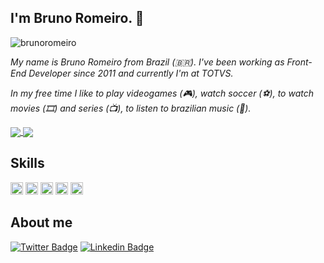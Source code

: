 ## I'm Bruno Romeiro. 🍺
<p align="left"> <img src="https://komarev.com/ghpvc/?username=brunoromeiro" alt="brunoromeiro" /> </p>

*My name is Bruno Romeiro from Brazil (🇧🇷). I've been working as Front-End Developer since 2011 and currently I'm at TOTVS.*

*In my free time I like to play videogames (🎮), watch soccer (⚽️), to watch movies (🎞️) and series (📺), to listen to brazilian music (🎵).*


<p align="left">
  <a href="https://github.com/anuraghazra/github-readme-stats">
    <img
      align="center"
      src="https://github-readme-stats.anuraghazra1.vercel.app/api?username=brunoromeiro&show_icons=true&hide_border=true&count_private=true&show_icons=true&custom_title=Github%20Status&hide=issues&layout=compact"
    />
  </a>
  <a href="https://github.com/anuraghazra/github-readme-stats">
    <img
      align="center"
      src="https://github-readme-stats.vercel.app/api/top-langs/?username=DanielSilvado&layout=compact&show_icons=true&hide_border=true"
    />
  </a>
</p>

## Skills
<p align="left">
<img src="https://devicons.github.io/devicon/devicon.git/icons/angularjs/angularjs-original.svg" alt="angularjs" width="20" height="20"/>
<img src="https://devicons.github.io/devicon/devicon.git/icons/css3/css3-original-wordmark.svg" alt="css3"  width="20" height="20"/>
<img src="https://devicons.github.io/devicon/devicon.git/icons/html5/html5-original-wordmark.svg" alt="html5"  width="20" height="20"/>
<img src="https://devicons.github.io/devicon/devicon.git/icons/javascript/javascript-original.svg" alt="javascript" width="20" height="20"/>
<img src="https://devicons.github.io/devicon/devicon.git/icons/nodejs/nodejs-original.svg" alt="nodejs" width="20" height="20"/></p><p align="center">
</p>

## About me
[![Twitter Badge](https://img.shields.io/badge/-Twitter-1ca0f1?style=flat-square&labelColor=1ca0f1&logo=twitter&logoColor=white&link=https://twitter.com/brunoromeiro)](https://twitter.com/brunoromeiro)
[![Linkedin Badge](https://img.shields.io/badge/-LinkedIn-blue?style=flat-square&logo=Linkedin&logoColor=white&link=https://www.linkedin.com/in/brunoromeiro)](https://www.linkedin.com/in/brunoromeiro)
